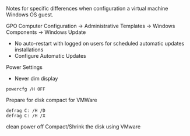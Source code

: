 Notes for specific differences when configuration a virtual machine Windows OS guest.

GPO 	Computer Configuration -> Administrative Templates -> Windows Components -> Windows Update
* No auto-restart with logged on users for scheduled automatic updates installations
* Configure Automatic Updates

Power Settings
* Never dim display

`powercfg /H OFF`

Prepare for disk compact for VMWare

```
defrag C: /H /D
defrag C: /H /X
```

clean power off
Compact/Shrink the disk using VMware

